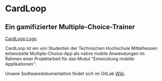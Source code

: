 # CardLoop
## Ein gamifizierter Multiple-Choice-Trainer


[CardLoop Logo](./mc-trainer/src/assets/img/logo-simple-ring.svg)


CardLoop ist ein von Studenten der Technischen Hochschule Mittelhessen entwickelte Multiple-Choice-App 
als native mobile Anwendungen im Rahmen einer Projektarbeit für das Modul "Entwicklung mobiler Applikationen":


Unsere Sodtwaredokumentation findet sich im GitLab [Wiki](https://git.thm.de/ema-ss20/mc-trainer-leichner/-/wikis/home).